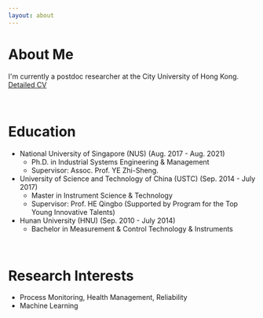 ```yaml
---
layout: about 
---
```


# About Me
I'm currently a postdoc researcher at the City University of Hong Kong. <a href="CV_LiuXingchen.pdf">Detailed CV</a>

<br/>

# Education
* National University of Singapore (NUS) (Aug. 2017 - Aug. 2021)
  * Ph.D. in Industrial Systems Engineering & Management
  * Supervisor: Assoc. Prof. YE Zhi-Sheng.
* University of Science and Technology of China (USTC) (Sep. 2014 - July 2017)
  * Master in Instrument Science & Technology
  * Supervisor: Prof. HE Qingbo (Supported by Program for the Top Young Innovative Talents)
* Hunan University (HNU) (Sep. 2010 - July 2014)
  * Bachelor in Measurement & Control Technology & Instruments

<br/>

# Research Interests
* Process Monitoring, Health Management, Reliability
* Machine Learning  
